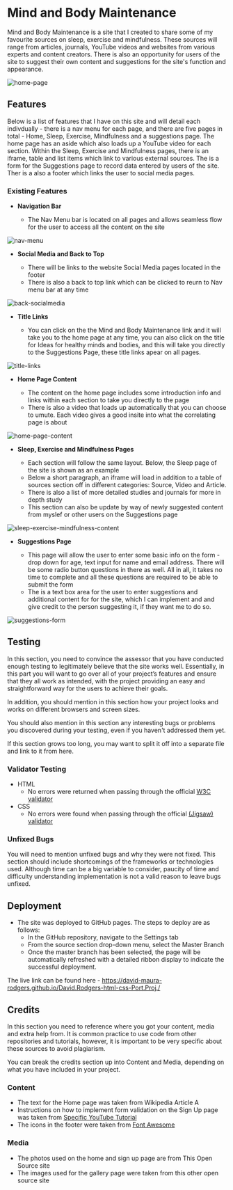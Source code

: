 # Mind and Body Maintenance

Mind and Body Maintenance is a site that I created to share some of my favourite sources on sleep, exercise and mindfulness. These sources will range from articles, journals, YouTube videos and websites from various experts and content creators. There is also an opportunity for users of the site to suggest their own content and suggestions for the site's function and appearance. 

![home-page](https://user-images.githubusercontent.com/91907661/145724883-0ebc6605-9b31-4fdd-94a5-27d77ab68d59.png)

## Features 

Below is a list of features that I have on this site and will detail each indivdually - there is a nav menu for each page, and there are five pages in total - Home, Sleep, Exercise, Mindfulness and a suggestions page. The home page has an aside which also loads up a YouTube video for each section. Within the Sleep, Exercise and Mindfulness pages, there is an iframe, table and list items which link to various external sources. The is a form for the Suggestions page to record data entered by users of the site. Ther is a also a footer which links the user to social media pages.

### Existing Features

- __Navigation Bar__

  - The Nav Menu bar is located on all pages and allows seamless flow for the user to access all the content on the site

![nav-menu](https://user-images.githubusercontent.com/91907661/145723593-3abdadbc-c308-4ef7-9d8e-6ed93b71f8ff.png)


- __Social Media and Back to Top__

  - There will be links to the website Social Media pages located in the footer
  - There is also a back to top link which can be clicked to reurn to Nav menu bar at any time

![back-socialmedia](https://user-images.githubusercontent.com/91907661/145724575-6b2e2cb9-8736-4a44-a0da-33ec5b712fbd.png)


- __Title Links__

  - You can click on the the Mind and Body Maintenance link and it will take you to the home page at any time, you can also click on the title for Ideas for healthy minds and bodies, and this will take you directly to the Suggestions Page, these title links apear on all pages.


![title-links](https://user-images.githubusercontent.com/91907661/145724081-9e58f592-7c15-4f93-a281-ba0bf4365b33.png)

- __Home Page Content__

  - The content on the home page includes some introduction info and links within each section to take you directly to the page
  - There is also a video that loads up automatically that you can choose to umute. Each video gives a good insite into what the correlating page is about


![home-page-content](https://user-images.githubusercontent.com/91907661/145724460-fcb18518-bc4e-4b08-8a22-67585d776290.png)

- __Sleep, Exercise and Mindfulness Pages__

  - Each section will follow the same layout. Below, the Sleep page of the site is shown as an example 
  - Below a short paragraph, an iframe will load in addition to a table of sources section off in different categories: Source, Video and Article.
  - There is also a list of more detailed studies and journals for more in depth study
  - This section can also be update by way of newly suggested content from myslef or other users on the Suggestions page 

![sleep-exercise-mindfulness-content](https://user-images.githubusercontent.com/91907661/145724847-c3522d11-7450-41c9-ba89-ba32611bdaec.png)


- __Suggestions Page__

  - This page will allow the user to enter some basic info on the form - drop down for age, text input for name and email address. There will be some radio button questions in there as well. All in all, it takes no time to complete and all these questions are required to be able to submit the form
  - The is a text box area for the user to enter suggestions and additional content for for the site, which I can implement and and give credit to the person suggesting it, if they want me to do so.

![suggestions-form](https://user-images.githubusercontent.com/91907661/145725027-bcb0b194-2261-4241-b489-1f37b94047a6.png)

<!--
For some/all of your features, you may choose to reference the specific project files that implement them.
In addition, you may also use this section to discuss plans for additional features to be implemented in the future:

### Features Left to Implement

- Another feature idea
-->

## Testing 

In this section, you need to convince the assessor that you have conducted enough testing to legitimately believe that the site works well. Essentially, in this part you will want to go over all of your project’s features and ensure that they all work as intended, with the project providing an easy and straightforward way for the users to achieve their goals.

In addition, you should mention in this section how your project looks and works on different browsers and screen sizes.

You should also mention in this section any interesting bugs or problems you discovered during your testing, even if you haven't addressed them yet.

If this section grows too long, you may want to split it off into a separate file and link to it from here.


### Validator Testing 

- HTML
  - No errors were returned when passing through the official [W3C validator](https://validator.w3.org/nu/?doc=https%3A%2F%2Fcode-institute-org.github.io%2Flove-running-2.0%2Findex.html)
- CSS
  - No errors were found when passing through the official [(Jigsaw) validator](https://jigsaw.w3.org/css-validator/validator?uri=https%3A%2F%2Fvalidator.w3.org%2Fnu%2F%3Fdoc%3Dhttps%253A%252F%252Fcode-institute-org.github.io%252Flove-running-2.0%252Findex.html&profile=css3svg&usermedium=all&warning=1&vextwarning=&lang=en#css)

### Unfixed Bugs

You will need to mention unfixed bugs and why they were not fixed. This section should include shortcomings of the frameworks or technologies used. Although time can be a big variable to consider, paucity of time and difficulty understanding implementation is not a valid reason to leave bugs unfixed. 

## Deployment

- The site was deployed to GitHub pages. The steps to deploy are as follows: 
  - In the GitHub repository, navigate to the Settings tab 
  - From the source section drop-down menu, select the Master Branch
  - Once the master branch has been selected, the page will be automatically refreshed with a detailed ribbon display to indicate the successful deployment. 

The live link can be found here - https://david-maura-rodgers.github.io/David.Rodgers-html-css-Port.Proj./


## Credits 

In this section you need to reference where you got your content, media and extra help from. It is common practice to use code from other repositories and tutorials, however, it is important to be very specific about these sources to avoid plagiarism. 

You can break the credits section up into Content and Media, depending on what you have included in your project. 

### Content 

- The text for the Home page was taken from Wikipedia Article A
- Instructions on how to implement form validation on the Sign Up page was taken from [Specific YouTube Tutorial](https://www.youtube.com/)
- The icons in the footer were taken from [Font Awesome](https://fontawesome.com/)

### Media

- The photos used on the home and sign up page are from This Open Source site
- The images used for the gallery page were taken from this other open source site